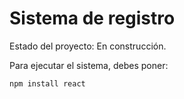 <h1>Sistema de registro</h1>

Estado del proyecto: En construcción.

Para ejecutar el sistema, debes poner:

```npm install react```
